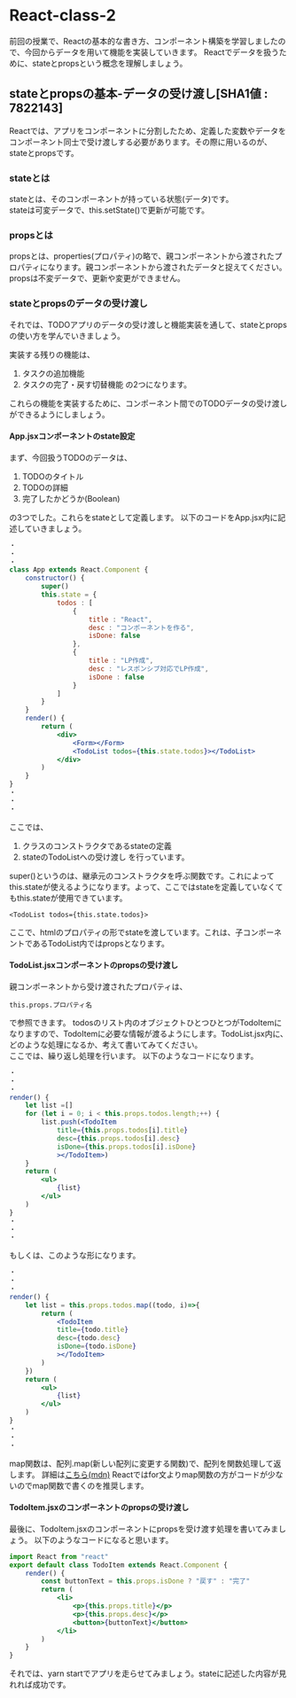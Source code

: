 # React-class-2
前回の授業で、Reactの基本的な書き方、コンポーネント構築を学習しましたので、今回からデータを用いて機能を実装していきます。
Reactでデータを扱うために、stateとpropsという概念を理解しましょう。

## stateとpropsの基本-データの受け渡し[SHA1値 : 7822143]
Reactでは、アプリをコンポーネントに分割したため、定義した変数やデータをコンポーネント同士で受け渡しする必要があります。その際に用いるのが、stateとpropsです。

### stateとは
stateとは、そのコンポーネントが持っている状態(データ)です。
<br>
stateは可変データで、this.setState()で更新が可能です。

### propsとは
propsとは、properties(プロパティ)の略で、親コンポーネントから渡されたプロパティになります。親コンポーネントから渡されたデータと捉えてください。
<br>
propsは不変データで、更新や変更ができません。

### stateとpropsのデータの受け渡し
それでは、TODOアプリのデータの受け渡しと機能実装を通して、stateとpropsの使い方を学んでいきましょう。

実装する残りの機能は、
1. タスクの追加機能
1. タスクの完了・戻す切替機能
の2つになります。

これらの機能を実装するために、コンポーネント間でのTODOデータの受け渡しができるようにしましょう。

#### App.jsxコンポーネントのstate設定
まず、今回扱うTODOのデータは、

1. TODOのタイトル
1. TODOの詳細
1. 完了したかどうか(Boolean)

の3つでした。これらをstateとして定義します。
以下のコードをApp.jsx内に記述していきましょう。
```js:App.jsx
・
・
・
class App extends React.Component {
	constructor() {
		super()
		this.state = {
			todos : [
				{
					title : "React",
					desc : "コンポーネントを作る",
					isDone: false
				},
				{
					title : "LP作成",
					desc : "レスポンシブ対応でLP作成",
					isDone : false
				}
			]
		}
	}
	render() {
		return (
	  		<div>
				<Form></Form>
				<TodoList todos={this.state.todos}></TodoList>
	  		</div>
		)
  	}
}
・
・
・
```
ここでは、
1. クラスのコンストラクタであるstateの定義
1. stateのTodoListへの受け渡し
を行っています。

super()というのは、継承元のコンストラクタを呼ぶ関数です。これによってthis.stateが使えるようになります。よって、ここではstateを定義していなくてもthis.stateが使用できています。

```
<TodoList todos={this.state.todos}>
```

ここで、htmlのプロパティの形でstateを渡しています。これは、子コンポーネントであるTodoList内ではpropsとなります。

#### TodoList.jsxコンポーネントのpropsの受け渡し
親コンポーネントから受け渡されたプロパティは、
```
this.props.プロパティ名
```
で参照できます。
todosのリスト内のオブジェクトひとつひとつがTodoItemになりますので、TodoItemに必要な情報が渡るようにします。TodoList.jsx内に、どのような処理になるか、考えて書いてみてください。
<br>
ここでは、繰り返し処理を行います。
以下のようなコードになります。

```js:TodoList.jsx
・
・
・
render() {
    let list =[]
    for (let i = 0; i < this.props.todos.length;++) {
        list.push(<TodoItem 
            title={this.props.todos[i].title}
            desc={this.props.todos[i].desc}
            isDone={this.props.todos[i].isDone}
            ></TodoItem>)
    }
    return (
        <ul>
            {list}
        </ul>
    )
}
・
・
・
```
もしくは、このような形になります。

```js:TodoList.jsx
・
・
・
render() {
    let list = this.props.todos.map((todo, i)=>{
        return (
            <TodoItem
            title={todo.title}
            desc={todo.desc}
            isDone={todo.isDone}
            ></TodoItem>
        )
    })
    return (
        <ul>
            {list}
        </ul>
    )
}
・
・
・
```
map関数は、配列.map(新しい配列に変更する関数)で、配列を関数処理して返します。
詳細は[こちら(mdn)](https://developer.mozilla.org/ja/docs/Web/JavaScript/Reference/Global_Objects/Array/map)
Reactではfor文よりmap関数の方がコードが少ないのでmap関数で書くのを推奨します。

#### TodoItem.jsxのコンポーネントのpropsの受け渡し
最後に、TodoItem.jsxのコンポーネントにpropsを受け渡す処理を書いてみましょう。
以下のようなコードになると思います。
```js:TodoItem.jsx
import React from "react"
export default class TodoItem extends React.Component {
    render() {
        const buttonText = this.props.isDone ? "戻す" : "完了" 
        return (
            <li>
                <p>{this.props.title}</p>
                <p>{this.props.desc}</p>
                <button>{buttonText}</button>
            </li>
        )
    }
}
```

それでは、yarn startでアプリを走らせてみましょう。stateに記述した内容が見れれば成功です。
